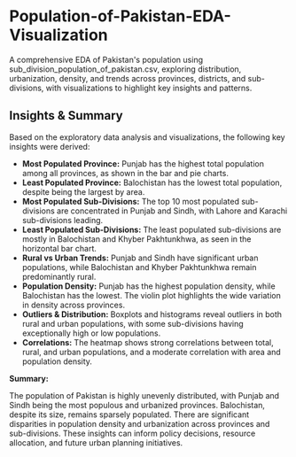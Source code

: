 # Population-of-Pakistan-EDA-Visualization
A comprehensive EDA of Pakistan's population using sub_division_population_of_pakistan.csv, exploring distribution, urbanization, density, and trends across provinces, districts, and sub-divisions, with visualizations to highlight key insights and patterns.

## Insights & Summary


Based on the exploratory data analysis and visualizations, the following key insights were derived:

- **Most Populated Province:** Punjab has the highest total population among all provinces, as shown in the bar and pie charts.
- **Least Populated Province:** Balochistan has the lowest total population, despite being the largest by area.
- **Most Populated Sub-Divisions:** The top 10 most populated sub-divisions are concentrated in Punjab and Sindh, with Lahore and Karachi sub-divisions leading.
- **Least Populated Sub-Divisions:** The least populated sub-divisions are mostly in Balochistan and Khyber Pakhtunkhwa, as seen in the horizontal bar chart.
- **Rural vs Urban Trends:** Punjab and Sindh have significant urban populations, while Balochistan and Khyber Pakhtunkhwa remain predominantly rural.
- **Population Density:** Punjab has the highest population density, while Balochistan has the lowest. The violin plot highlights the wide variation in density across provinces.
- **Outliers & Distribution:** Boxplots and histograms reveal outliers in both rural and urban populations, with some sub-divisions having exceptionally high or low populations.
- **Correlations:** The heatmap shows strong correlations between total, rural, and urban populations, and a moderate correlation with area and population density.


**Summary:**

The population of Pakistan is highly unevenly distributed, with Punjab and Sindh being the most populous and urbanized provinces. Balochistan, despite its size, remains sparsely populated. There are significant disparities in population density and urbanization across provinces and sub-divisions. These insights can inform policy decisions, resource allocation, and future urban planning initiatives.
